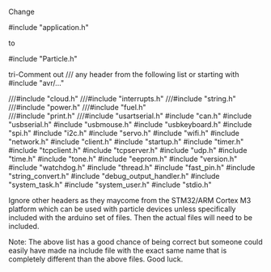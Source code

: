 


Change 

#include "application.h"

to 

#include "Particle.h"

tri-Comment out /// any header from the following list or starting with 
#include "avr/..."


///#include "cloud.h"
///#include "interrupts.h"
///#include "string.h"
///#include "power.h"
///#include "fuel.h"  
///#include "print.h"
///#include "usartserial.h"
#include "can.h"
#include "usbserial.h"
#include "usbmouse.h"
#include "usbkeyboard.h"
#include "spi.h"
#include "i2c.h"
#include "servo.h"
#include "wifi.h"
#include "network.h"
#include "client.h"
#include "startup.h"
#include "timer.h"
#include "tcpclient.h"
#include "tcpserver.h"
#include "udp.h"
#include "time.h"
#include "tone.h"
#include "eeprom.h"
#include "version.h"
#include "watchdog.h"
#include "thread.h"
#include "fast_pin.h"
#include "string_convert.h"
#include "debug_output_handler.h"
#include "system_task.h"
#include "system_user.h"
#include "stdio.h"


Ignore other headers as they maycome from the STM32/ARM Cortex M3 platform which can be used with particle devices unless specifically included with the arduino set of files. Then the actual files will need to be included.


Note: The above list has a good chance of being correct but someone could easily have made na include file with the exact same name that is completely different than the above files. Good luck.





